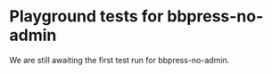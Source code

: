 # Playground tests for bbpress-no-admin
We are still awaiting the first test run for bbpress-no-admin.
